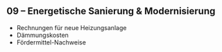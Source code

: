 ## 09 – Energetische Sanierung & Modernisierung
- Rechnungen für neue Heizungsanlage  
- Dämmungskosten  
- Fördermittel-Nachweise